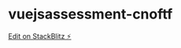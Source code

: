# vuejsassessment-cnoftf

[Edit on StackBlitz ⚡️](https://stackblitz.com/edit/vuejsassessment-cnoftf)